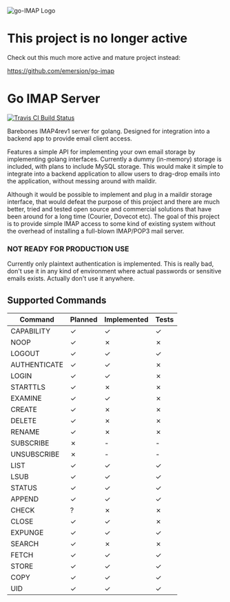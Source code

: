![go-IMAP Logo](https://raw.githubusercontent.com/jordwest/imap-server/master/assets/logo.png)

# This project is no longer active

Check out this much more active and mature project instead:

https://github.com/emersion/go-imap


Go IMAP Server
==============

[![Travis CI Build Status](https://travis-ci.org/jordwest/imap-server.svg)](https://travis-ci.org/jordwest/imap-server)

Barebones IMAP4rev1 server for golang. Designed for integration into a
backend app to provide email client access.

Features a simple API for implementing your own email storage by implementing
golang interfaces. Currently a dummy (in-memory) storage is included, with plans
to include MySQL storage. This would make it simple to integrate into a backend
application to allow users to drag-drop emails into the application, without
messing around with maildir.

Although it would be possible to implement and plug in a maildir storage
interface, that would defeat the purpose of this project and there are much
better, tried and tested open source and commercial solutions that have been
around for a long time (Courier, Dovecot etc).
The goal of this project is to provide simple IMAP access to some kind of existing
system without the overhead of installing a full-blown IMAP/POP3 mail server.


### NOT READY FOR PRODUCTION USE
Currently only plaintext authentication is implemented. This is really bad,
don't use it in any kind of environment where actual passwords or sensitive
emails exists. Actually don't use it anywhere.

Supported Commands
------------------
Command       | Planned  | Implemented  | Tests
------------- | -------  | -----------  | -----
CAPABILITY    | ✓       | ✓           | ✓
NOOP          | ✓       | ✗           | ✗
LOGOUT        | ✓       | ✓           | ✓
AUTHENTICATE  | ✓       | ✓            | ✗
LOGIN         | ✓       | ✓           | ✗
STARTTLS      | ✓       | ✗           | ✗
EXAMINE       | ✓       | ✓           | ✗
CREATE        | ✓       | ✗            | ✗
DELETE        | ✓       | ✗            | ✗
RENAME        | ✓       | ✗            | ✗
SUBSCRIBE     | ✗       | -            | -
UNSUBSCRIBE   | ✗       | -            | -
LIST          | ✓       | ✓           | ✓
LSUB          | ✓       | ✓           | ✓
STATUS        | ✓       | ✓           | ✓
APPEND        | ✓       | ✓           | ✓
CHECK         | ?        | ✗           | ✗
CLOSE         | ✓       | ✓           | ✗
EXPUNGE       | ✓       | ✓           | ✓
SEARCH        | ✓       | ✗           | ✗
FETCH         | ✓       | ✓           | ✓
STORE         | ✓       | ✓           | ✓
COPY          | ✓       | ✓           | ✓
UID           | ✓       | ✓           | ✓
